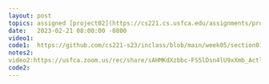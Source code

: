```yaml
---
layout: post
topics: assigned [project02](https://cs221.cs.usfca.edu/assignments/project02.html), linked list
date:   2023-02-21 08:00:00 -0800
video1: 
code1:  https://github.com/cs221-s23/inclass/blob/main/week05/section01/
notes2: 
video2:https://usfca.zoom.us/rec/share/sAHMKdXzbbc-FS5lDsn4lU9xXmb_ActlPl5cwLBLLov4ZTFzqAqsDnOMqC9CiNF5.bYEPoRPANNHpRgwE 
code2:  
---
```

